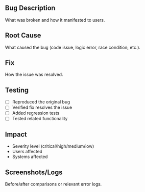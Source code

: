 ## Bug Description

What was broken and how it manifested to users.

## Root Cause

What caused the bug (code issue, logic error, race condition, etc.).

## Fix

How the issue was resolved.

## Testing

- [ ] Reproduced the original bug
- [ ] Verified fix resolves the issue
- [ ] Added regression tests
- [ ] Tested related functionality

## Impact

- Severity level (critical/high/medium/low)
- Users affected
- Systems affected

## Screenshots/Logs

Before/after comparisons or relevant error logs.
